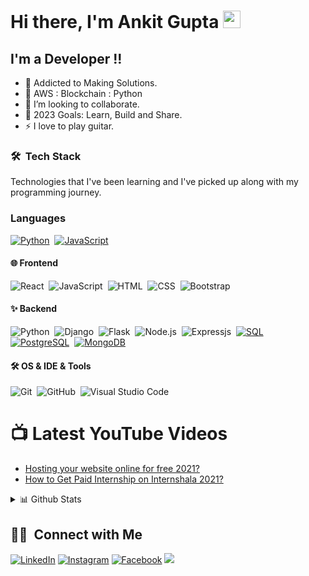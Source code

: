 # Hi there, I'm Ankit Gupta  <img src="https://media.giphy.com/media/hvRJCLFzcasrR4ia7z/giphy.gif" width="28">

## I'm a Developer !!

- 🔭 Addicted to Making Solutions.
- 🌱 AWS : Blockchain : Python
- 👯 I’m looking to collaborate.
- 🥅 2023 Goals: Learn, Build and Share.
- ⚡  I love to play guitar.



### 🛠 &nbsp;Tech Stack

Technologies that I've been learning and I've picked up along with my programming journey.

### Languages

[![Python](https://img.shields.io/badge/-Python-05122A?&logo=python)](https://www.python.org/)&nbsp;
[![JavaScript](https://img.shields.io/badge/-JavaScript-05122A?&logo=JavaScript&logoColor=ddc508)](https://www.javascript.com/)

#### 🌐 Frontend <br />

![React](https://img.shields.io/badge/-React-05122A?style=flat&logo=react)&nbsp;
![JavaScript](https://img.shields.io/badge/-JavaScript-05122A?style=flat&logo=javascript)&nbsp;
![HTML](https://img.shields.io/badge/-HTML-05122A?style=flat&logo=HTML5)&nbsp;
![CSS](https://img.shields.io/badge/-CSS-05122A?style=flat&logo=CSS3&logoColor=1572B6)&nbsp;
![Bootstrap](https://img.shields.io/badge/-Bootstrap-05122A?style=flat&logo=bootstrap&logoColor=563D7C)

#### ✨ Backend <br />

![Python](https://img.shields.io/badge/-Python-05122A?style=flat&logo=python)&nbsp;
![Django](https://img.shields.io/badge/-Django-05122A?style=flat&logo=django&logoColor=092E20)&nbsp;
![Flask](https://img.shields.io/badge/-Flask-05122A?style=flat&logo=flask)&nbsp;
![Node.js](https://img.shields.io/badge/-Node.js-05122A?style=flat&logo=node.js)&nbsp;
![Expressjs](https://img.shields.io/badge/-Express.js-05122A?style=flat&logo=express.js)&nbsp;
[![SQL](https://img.shields.io/badge/-SQL-05122A?&logo=MySQL&logoColor=4479A1)](https://www.mysql.com/)&nbsp;
[![PostgreSQL](https://img.shields.io/badge/-PostgreSQL-05122A?style=flat-square&logo=postgresql&logoColor=0273B7)](https://www.postgresql.org/)&nbsp;
[![MongoDB](https://img.shields.io/badge/-MongoDB-05122A?style=flat-square&logo=mongodb&logoColor=0273B7)](https://www.postgresql.org/)&nbsp;

#### 🛠 OS & IDE & Tools <br />


![Git](https://img.shields.io/badge/-Git-05122A?style=flat&logo=git)&nbsp;
![GitHub](https://img.shields.io/badge/-GitHub-05122A?style=flat&logo=github)&nbsp;
![Visual Studio Code](https://img.shields.io/badge/-Visual%20Studio%20Code-05122A?style=flat&logo=visual-studio-code&logoColor=007ACC)&nbsp;



# 📺 Latest YouTube Videos

<!-- YOUTUBE:START -->
- [Hosting your website online for free 2021?](https://youtu.be/Akvscz1gpv8)
- [How to Get Paid Internship on Internshala 2021?](https://youtu.be/yaUupIPwKiM)

<!-- YOUTUBE:END -->


<details>
<summary>📊 Github Stats</summary>

<br/>
<p><img align="center" src="https://github-readme-stats.vercel.app/api/top-langs/?username=devankit01&hide=html&hide_title=false&hide_border=false&layout=compact&langs_count=7&text_color=D3D3D3&icon_color=2234AE&bg_color=0,000000,130F40" alt="devankit01" /></p>

<p><img align="center" src="https://github-readme-stats.vercel.app/api?username=devankit01&include_all_commits=true&count_private=true&show_icons=true&hide_border=false&line_height=20&title_color=7A7ADB&icon_color=2234AE&text_color=D3D3D3&bg_color=0,000000,130F40" alt="devankit01"/></p>

<p><img align="center" src="https://github-readme-streak-stats.herokuapp.com/?user=devankit01&theme=highcontrast" alt="devankit01" /></p>

</details>






## 🤝🏻 &nbsp;Connect with Me

<a href="https://www.linkedin.com/in/ankit-gupta-4b4848196/" target="_blank"><img src="https://img.shields.io/badge/LinkedIn-%230077B5.svg?&style=flat-square&logo=linkedin&logoColor=white" alt="LinkedIn"></a>
<a href="https://www.instagram.com/ankit.codes/" target="_blank"><img src="https://img.shields.io/badge/Instagram-%23E4405F.svg?&style=flat-square&logo=instagram&logoColor=white" alt="Instagram"></a>
<a href="https://www.facebook.com/profile.php?id=100013287544455" target="_blank"><img src="https://img.shields.io/badge/Facebook-%231877F2.svg?&style=flat-square&logo=facebook&logoColor=white" alt="Facebook"></a>
<a href="https://www.youtube.com/channel/UCqjEXo0IH7hw54VYE6w-92Q"><img src="https://img.shields.io/badge/-Youtube-e74c3c?style=flat&labelColor=e74c3c&logo=youtube&logoColor=white"/></a>
